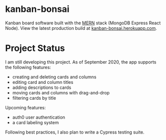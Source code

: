 # kanban-bonsai

Kanban board software built with the [MERN](https://www.mongodb.com/mern-stack) stack (MongoDB Express React Node). 
View the latest production build at [kanban-bonsai.herokuapp.com](https://kanban-bonsai.herokuapp.com/).     

# Project Status

I am still developing this project. As of September 2020, the app supports the following features: 
* creating and deleting cards and columns
* editing card and column titles
* adding descriptions to cards
* moving cards and columns with drag-and-drop
* filtering cards by title

Upcoming features:
* auth0 user authentication
* a card labeling system

Following best practices, I also plan to write a Cypress testing suite. 
